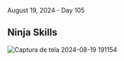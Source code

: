 August 19, 2024 - Day 105<br>

<h2>Ninja Skills</h2>

![Captura de tela 2024-08-19 191154](https://github.com/user-attachments/assets/03ea4c76-3437-4979-a777-29aeb9341fe8)
